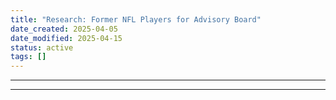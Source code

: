 ```yaml
---
title: "Research: Former NFL Players for Advisory Board"
date_created: 2025-04-05
date_modified: 2025-04-15
status: active
tags: []
---
```


---

---



